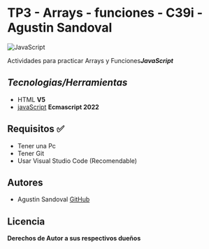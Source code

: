 # TP3 - Arrays - funciones - C39i - Agustin Sandoval 

![JavaScript](https://blog.desafiolatam.com/wp-content/uploads/2020/11/JS.png)

Actividades para practicar Arrays y Funciones***JavaScript***

## ***Tecnologias/Herramientas***

- HTML **V5**
- [javaScript](https://developer.mozilla.org/es/docs/Web/JavaScript) **Ecmascript 2022**

## Requisitos ✅

- Tener una Pc
- Tener Git
- Usar Visual Studio Code (Recomendable)

## Autores

- Agustin Sandoval [GitHub](https://github.com/Agustincomics)

##  Licencia

**Derechos de Autor a sus respectivos dueños**